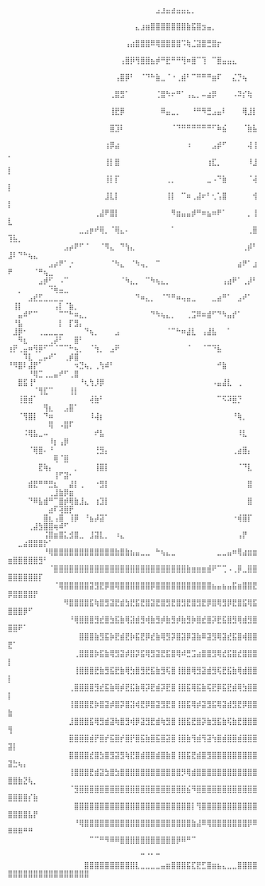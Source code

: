 ⠀⠀⠀⠀⠀⠀⠀⠀⠀⠀⠀⠀⠀⠀⠀⠀⠀⠀⠀⠀⠀⠀⠀⠀⠀⠀⠀⠀⠀⣠⣰⣤⣴⣤⣤⣄⡀⠀⠀⠀⠀⠀⠀⠀⠀⠀⠀⠀⠀⠀⠀⠀⠀⠀⠀⠀⠀⠀⠀⠀⠀⠀⠀⠀
⠀⠀⠀⠀⠀⠀⠀⠀⠀⠀⠀⠀⠀⠀⠀⠀⠀⠀⠀⠀⠀⠀⠀⠀⠀⣄⣰⣶⣿⣿⣿⣿⣿⣿⣿⣷⣯⣿⣲⣤⡀⠀⠀⠀⠀⠀⠀⠀⠀⠀⠀⠀⠀⠀⠀⠀⠀⠀⠀⠀⠀⠀⠀⠀
⠀⠀⠀⠀⠀⠀⠀⠀⠀⠀⠀⠀⠀⠀⠀⠀⠀⠀⠀⠀⠀⠀⠀⢠⣴⣿⣿⣿⠿⢿⣿⣿⣿⣿⠩⢷⣈⣽⣿⣛⣿⡖⠀⠀⠀⠀⠀⠀⠀⠀⠀⠀⠀⠀⠀⠀⠀⠀⠀⠀⠀⠀⠀⠀
⠀⠀⠀⠀⠀⠀⠀⠀⠀⠀⠀⠀⠀⠀⠀⠀⠀⠀⠀⠀⠀⠀⢠⣿⡿⢻⣿⣿⣦⡾⠛⣟⠛⠛⢻⠶⣿⠉⢹⠀⠉⣿⣤⣤⣄⠀⠀⠀⠀⠀⠀⠀⠀⠀⠀⠀⠀⠀⠀⠀⠀⠀⠀⠀
⠀⠀⠀⠀⠀⠀⠀⠀⠀⠀⠀⠀⠀⠀⠀⠀⠀⠀⠀⠀⠀⢠⣿⡿⠃⠀⠈⠙⠓⣷⣀⠈⠐⢀⣾⠃⠉⠛⠛⠛⣶⠏⠀⠀⣌⡙⢦⠀⠀⠀⠀⠀⠀⠀⠀⠀⠀⠀⠀⠀⠀⠀⠀⠀
⠀⠀⠀⠀⠀⠀⠀⠀⠀⠀⠀⠀⠀⠀⠀⠀⠀⠀⠀⠀⢀⣿⣻⠁⠀⠀⠀⠀⠀⢈⣿⠳⠖⠛⠁⢠⣄⡀⠤⣴⡿⠀⠀⠀⠠⠽⡎⢷⠀⠀⠀⠀⠀⠀⠀⠀⠀⠀⠀⠀⠀⠀⠀⠀
⠀⠀⠀⠀⠀⠀⠀⠀⠀⠀⠀⠀⠀⠀⠀⠀⠀⠀⠀⠀⢸⣟⡿⠀⠀⠀⠀⠀⠀⠀⠿⣤⣀⡀⠀⠀⠘⠛⠻⣛⣠⣤⠇⠀⠀⠀⢿⣸⡇⠀⠀⠀⠀⠀⠀⠀⠀⠀⠀⠀⠀⠀⠀⠀
⠀⠀⠀⠀⠀⠀⠀⠀⠀⠀⠀⠀⠀⠀⠀⠀⠀⠀⠀⠀⣿⣹⠇⠀⠀⠀⠀⠀⠀⠀⠀⠀⠈⠙⠛⠛⠛⠛⠛⠛⠋⠷⣮⠀⠀⠀⠈⣷⣧⠀⠀⠀⠀⠀⠀⠀⠀⠀⠀⠀⠀⠀⠀⠀
⠀⠀⠀⠀⠀⠀⠀⠀⠀⠀⠀⠀⠀⠀⠀⠀⠀⠀⠀⢰⡿⣴⠀⠀⠀⠀⠀⠀⠀⠀⠀⠀⠀⠀⠀⠰⠀⠀⠀⠀⣠⡾⠋⠀⠀⠀⠀⢼⢸⡀⠀⠀⠀⠀⠀⠀⠀⠀⠀⠀⠀⠀⠀⠀
⠀⠀⠀⠀⠀⠀⠀⠀⠀⠀⠀⠀⠀⠀⠀⠀⠀⠀⠀⢸⡇⣿⠀⠀⠀⠀⠀⠀⠀⠀⠀⠀⠀⠀⠀⠀⠀⠀⠀⢰⣏⡀⠀⠀⠀⠀⠀⠸⣸⡇⠀⠀⠀⠀⠀⠀⠀⠀⠀⠀⠀⠀⠀⠀
⠀⠀⠀⠀⠀⠀⠀⠀⠀⠀⠀⠀⠀⠀⠀⠀⠀⠀⠀⢸⡇⡏⠀⠀⠀⠀⠀⠀⠀⠀⠀⢀⡀⠀⠀⠀⠀⠀⠀⣀⠠⠙⣷⠀⠀⠀⠀⠈⢼⡇⠀⠀⠀⠀⠀⠀⠀⠀⠀⠀⠀⠀⠀⠀
⠀⠀⠀⠀⠀⠀⠀⠀⠀⠀⠀⠀⠀⠀⠀⠀⠀⠀⠀⣸⣇⡇⠀⠀⠀⠀⠀⠀⠀⠀⠀⢸⡇⠀⠉⠶⢀⣼⠖⠃⢂⢡⣿⠀⠀⠀⠀⠀⢺⡇⠀⠀⠀⠀⠀⠀⠀⠀⠀⠀⠀⠀⠀⠀
⠀⠀⠀⠀⠀⠀⠀⠀⠀⠀⠀⠀⠀⠀⠀⠀⠀⢀⣼⠟⣿⡇⠀⠀⠀⠀⠀⠀⠀⠀⠀⠀⠻⣶⣤⣤⡾⠛⠶⣦⠶⠟⠁⠀⠀⠀⠀⡀⢸⣇⠀⠀⠀⠀⠀⠀⠀⠀⠀⠀⠀⠀⠀⠀
⠀⠀⠀⠀⠀⠀⠀⠀⠀⠀⠀⠀⠀⠀⣀⣠⡶⠞⢿⡀⠈⢿⣄⠄⠀⠀⠀⠀⠀⠀⠀⠀⠁⠀⠀⠀⠀⠀⠀⠀⠀⠀⠀⠀⠀⠀⠀⢀⣿⢹⣧⡀⠀⠀⠀⠀⠀⠀⠀⠀⠀⠀⠀⠀
⠀⠀⠀⠀⠀⠀⠀⠀⠀⠀⠀⣠⡴⠟⠋⠈⠀⠀⠈⠻⣄⠀⠙⢳⣄⠀⠀⠀⠀⠀⠀⠀⠀⠀⠀⠀⠀⠀⠀⠀⠀⠀⠀⠀⠀⠀⢀⡾⠃⣸⠇⠙⠓⢦⣄⠀⠀⠀⠀⠀⠀⠀⠀⠀
⠀⠀⠀⠀⠀⠀⠀⠀⣠⡴⠟⠁⡐⠀⠀⠀⠀⠀⠀⠀⠈⠳⣄⠀⠈⠳⢤⡀⠀⠉⠀⠀⠀⠀⠀⠀⠀⠀⠀⠀⠀⠀⠀⠀⠀⣴⠟⠁⣰⠟⠀⠀⠀⠀⠈⠛⢦⣀⠀⠀⠀⠀⠀⠀
⠀⠀⠀⠀⠀⠀⣠⡾⠋⠀⠠⠉⠀⠀⠀⠀⠀⠀⠀⠀⠀⠀⠈⠳⣄⡀⠀⠉⠳⢦⣄⡀⠀⠀⠀⠀⠀⠀⠀⠀⠀⠀⢠⣴⠟⠁⢀⡼⠃⠀⠀⡀⠀⠀⠀⠀⠀⠙⢷⣤⣀⠀⠀⠀
⠀⠀⠀⠀⣠⣞⣋⣀⣀⣀⣀⠀⠀⠀⠀⠀⠀⠀⠀⠀⠀⠀⠀⠀⠀⠙⠶⣄⡀⠀⠈⠙⠛⠶⢤⣤⣀⠀⠀⠀⣀⣴⠛⠁⠀⣠⠞⠁⠀⠀⢸⡇⠀⠀⠀⠀⠀⠀⢠⡇⠈⣷⡀⠀
⠀⠀⣤⠾⠋⠉⠀⠀⠀⠀⠉⠉⠓⠶⣄⡀⠀⠀⠀⠀⠀⠀⠀⠀⠀⠀⠀⠀⠙⠳⢦⣄⡀⠀⠀⢀⣩⠿⠶⣾⠋⠙⠳⣤⡞⠁⠀⠀⠀⠀⠘⣧⠀⠀⠀⠀⠀⠀⠀⡇⠀⡏⣻⡄
⠀⣸⡿⠂⠀⠀⢀⣀⣀⣀⣀⠀⠀⠀⠀⠙⢦⡀⠀⠀⠀⣠⠀⠀⠀⠀⠀⠀⠀⠀⠀⠈⠉⠓⠶⣼⣇⠀⢠⣼⣧⠀⠀⠁⠀⠀⠀⠀⠀⠀⠀⠻⣆⠀⠀⠀⠀⢀⡼⠃⠀⠀⣿⠃
⢰⡟⢀⣤⠶⢻⡿⠋⠉⠈⠉⠉⠓⢦⡀⠀⠈⢳⡀⠀⣠⠟⠀⠀⠀⠀⠀⠀⠀⠀⠀⠀⠀⠀⠀⠈⠀⠀⠈⠉⠙⣧⠀⠀⠀⠀⠀⠀⠀⠀⠀⠀⠹⣇⠀⣀⡤⠞⠁⠀⢀⡾⣿⠀
⠘⠻⣿⠇⣼⡟⠁⠀⠀⠀⠀⠀⠀⠲⣙⢦⡀⢀⢳⠾⠃⠀⠀⠀⠀⠀⠀⠀⠀⠀⠀⠀⠀⠀⠀⠀⠀⠀⠀⠀⠀⠚⣷⠀⠀⠀⠀⠀⠀⠀⠀⠀⠀⠘⢿⣉⢀⣀⣤⠞⠋⢀⣿⠀
⠀⠀⣿⣯⢸⠃⠀⠀⠀⠀⠀⠀⠀⠀⠘⢆⢳⡸⡿⠀⠀⠀⠀⠀⠀⠀⠀⠀⠀⠀⠀⠀⠀⠀⠀⠀⠀⠀⠀⠀⠠⣤⣼⣇⠀⢀⠀⠀⠀⠀⠀⠀⠀⠀⠈⢻⣏⠉⠀⠀⠀⢸⡇⠀
⠀⠀⢸⣿⣾⠁⠀⠀⠀⠀⠀⠀⠀⠀⠀⠀⢼⣷⠃⠀⠀⠀⠀⠀⠀⠀⠀⠀⠀⠀⠀⠀⠀⠀⠀⠀⠀⠀⠀⠀⠀⠉⠫⠽⣿⡙⠀⠀⠀⠀⠀⠀⠀⠀⠀⠀⢻⣆⠀⠀⣠⣿⠁⠀
⠀⠀⠈⢻⣿⡇⠀⠙⠶⠀⠀⠀⠀⠀⠀⠀⠸⢼⡆⠀⠀⠀⠀⠀⠀⠀⠀⠀⠀⠀⠀⠀⠀⠀⠀⠀⠀⠀⠀⠀⠀⠀⠀⠀⠘⢷⡀⠀⠀⠀⠀⠀⠀⠀⠀⠀⠀⢿⠀⠠⣿⠏⠀⠀
⠀⠀⠀⠨⢿⣧⣀⠤⠀⠀⠀⠀⠀⠀⠀⠀⠀⠞⣧⠀⠀⠀⠀⠀⠀⠀⠀⠀⠀⠀⠀⠀⠀⠀⠀⠀⠀⠀⠀⠀⠀⠀⠀⠀⠀⠸⣇⠀⠀⠀⠀⠀⠀⠀⠀⠀⠀⠸⡆⢠⡿⠀⠀⠀
⠀⠀⠀⠀⠈⢿⣿⠄⠘⠀⠀⠀⠀⠀⠀⠀⠀⢘⣻⡄⠀⠀⠀⠀⠀⠀⠀⠀⠀⠀⠀⠀⠀⠀⠀⠀⠀⠀⠀⠀⠀⠀⠀⠀⢀⣴⣿⡄⠀⠀⠀⠀⠀⠀⠀⠀⠀⠀⢿⠈⣿⠀⠀⠀
⠀⠀⠀⠀⠀⠀⣟⢷⡄⠀⠀⠀⠀⡀⠀⠀⠀⢸⣿⡇⠀⠀⠀⠀⠀⠀⠀⠀⠀⠀⠀⠀⠀⠀⠀⠀⠀⠀⠀⠀⠀⠀⠀⠀⠀⠈⠙⣇⠀⠀⠀⠀⠀⠀⠀⠀⠀⠀⢸⠋⣽⠂⠀⠀
⠀⠀⠀⠀⣾⣟⠛⠛⣛⣆⠀⠀⣼⡇⢀⠀⠀⠐⣻⡇⠀⠀⠀⠀⠀⠀⠀⠀⠀⠀⠀⠀⠀⠀⠀⠀⠀⠀⠀⠀⠀⠀⠀⠀⠀⠀⠀⣿⠀⠀⠀⠀⠀⠀⠀⠀⠀⢀⣸⣷⡿⣶⠀⠀
⠀⠀⠀⠀⠙⠿⣧⣾⠛⠉⣿⡾⢿⣷⣸⣄⠀⢰⣹⡇⠀⠀⠀⠀⠀⠀⠀⠀⠀⠀⠀⠀⠀⠀⠀⠀⠀⠀⠀⠀⠀⠀⠀⠀⠀⠀⠀⣿⠀⠀⠀⠀⠀⠀⠀⠀⠀⣴⠏⢽⣿⡟⠀⠀
⠀⠀⠀⠀⠀⠀⠀⣿⣆⢠⣿⠀⢸⡿⠀⠘⣦⡼⣽⠁⠀⠀⠀⠀⠀⠀⠀⠀⠀⠀⠀⠀⠀⠀⠀⠀⠀⠀⠀⠀⠀⠀⠀⠀⠐⢾⣿⡏⠀⠀⠀⠀⠀⢀⣼⣳⣿⣿⢶⠾⠋⠀⠀⠀
⠀⠀⠀⠀⠀⠀⠀⢨⣿⣶⣿⣅⣺⣿⣀⠀⣸⣽⣇⡀⠀⠰⣄⠀⠀⠀⠀⠀⠀⠀⠀⠀⠀⠀⠀⠀⠀⠀⠀⠀⠀⠀⠀⠀⠀⢠⡟⠀⠀⠀⠀⣀⣴⣿⣿⣿⡗⠁⠀⠀⠀⠀⠀⠀
⠀⠀⠀⠀⠀⠀⠀⠘⢿⣿⣿⣿⣿⣿⣿⣿⣿⣿⣿⣿⣿⣷⣿⣷⣦⣤⣀⣀⠀⠓⢦⣄⣀⠀⠀⠀⠀⠀⠀⠀⠀⣀⣀⣤⠶⢿⣴⣶⣶⣶⣿⣿⣿⣿⣿⣻⠃⠀⠀⠀⠀⠀⠀⠀
⠀⠀⠀⠀⠀⠀⠀⠀⠈⣿⣿⣿⣿⣿⣿⣿⣿⣿⣿⣿⣿⣿⣿⣿⣿⣿⣿⣿⣿⣿⣿⣿⣿⣿⣿⣷⣶⣶⣶⣾⠟⠉⢉⠠⢀⡿⣀⣿⣿⣿⣿⣿⣿⣿⣿⡏⠀⠀⠀⠀⠀⠀⠀⠀
⠀⠀⠀⠀⠀⠀⠀⠀⠀⠈⢿⣿⣿⣿⣿⣿⣽⣻⣟⡿⣿⢿⣿⣿⣿⣿⣿⣿⡿⣿⣿⣿⣿⣿⣿⣿⣿⣿⣿⣿⣦⣤⣦⣤⣯⣶⣿⣿⣟⡿⣿⣿⣿⣿⡟⠀⠀⠀⠀⠀⠀⠀⠀⠀
⠀⠀⠀⠀⠀⠀⠀⠀⠀⠀⠀⠻⣿⣿⣿⣿⣯⢷⣿⣻⣽⣟⣾⣳⣟⣯⣟⣿⣽⣟⣿⣻⣟⣿⣻⣟⣿⣻⣟⡿⣿⢿⣻⡿⣟⣿⣯⢿⣯⣿⣿⣿⡿⠋⠀⠀⠀⠀⠀⠀⠀⠀⠀⠀
⠀⠀⠀⠀⠀⠀⠀⠀⠀⠀⠀⠀⠘⢿⣿⣿⣿⣻⣞⣿⣳⣯⣷⢿⣽⣾⣻⢾⣷⣻⡾⣷⣻⡾⣷⣻⡷⣿⣞⣿⡽⣟⣯⣿⣻⢿⣾⣻⣿⣿⣿⠟⠁⠀⠀⠀⠀⠀⠀⠀⠀⠀⠀⠀
⠀⠀⠀⠀⠀⠀⠀⠀⠀⠀⠀⠀⠀⠀⣿⣿⣿⣷⣻⣯⡷⣟⣾⣟⡷⣯⣟⡿⣞⣷⢿⣻⡽⣿⣽⡿⣽⣷⠿⣽⣻⢿⣽⣞⣯⣿⢾⣿⣿⣟⠁⠀⠀⠀⠀⠀⠀⠀⠀⠀⠀⠀⠀⠀
⠀⠀⠀⠀⠀⠀⠀⠀⠀⠀⠀⠀⠀⢀⣿⣿⣿⡷⣯⣷⢿⣻⣽⡾⣿⡽⣯⢿⣻⣽⣟⣯⣿⢿⠾⣛⣩⣴⣿⣿⣻⢿⣞⣯⣿⣞⣿⣿⣿⡇⠀⠀⠀⠀⠀⠀⠀⠀⠀⠀⠀⠀⠀⠀
⠀⠀⠀⠀⠀⠀⠀⠀⠀⠀⠀⠀⠀⢸⣿⣿⣿⣟⣷⣻⣯⣟⣷⢿⣳⣿⣻⣟⣯⣷⣻⢯⣿⢸⣿⣿⢿⣻⣽⣾⣻⢯⣟⣯⣷⢿⣾⣿⣿⡇⠀⠀⠀⠀⠀⠀⠀⠀⠀⠀⠀⠀⠀⠀
⠀⠀⠀⠀⠀⠀⠀⠀⠀⠀⠀⠀⢀⣿⣿⣿⣿⣻⣞⣯⣷⢿⡾⣟⣯⣷⢿⡽⣟⣾⡽⣟⣿⢸⣿⣯⢿⣯⣷⢯⣟⡿⣯⣟⣾⢿⣳⣿⣿⡇⠀⠀⠀⠀⠀⠀⠀⠀⠀⠀⠀⠀⠀⠀
⠀⠀⠀⠀⠀⠀⠀⠀⠀⠀⠀⠀⢸⣿⣿⣿⣟⡷⣿⣽⡾⣿⡽⣿⣽⢾⣟⡿⣿⣽⣻⣟⣿⢸⣿⣯⢿⡾⣽⣻⣯⢿⣽⣾⣻⣟⡿⣿⣿⣷⠀⠀⠀⠀⠀⠀⠀⠀⠀⠀⠀⠀⠀⠀
⠀⠀⠀⠀⠀⠀⠀⠀⠀⠀⠀⠀⣸⣿⣿⣿⣯⢿⣻⣾⣽⢷⣿⣻⢾⡿⣽⣻⣟⣾⢷⣻⣿⢸⣿⣯⣟⣿⡽⣷⣻⣯⣷⢯⣷⣟⣿⣿⣿⢻⠀⠀⠀⠀⠀⠀⠀⠀⠀⠀⠀⠀⠀⠀
⠀⠀⠀⠀⠀⠀⠀⠀⠀⠀⠀⠀⣿⣿⣿⣿⣾⡟⣿⡞⣯⣿⡞⣿⡟⣿⣯⣷⣿⣯⣿⣽⣿⢸⣿⣷⢻⣾⢻⣽⢳⣿⣾⣿⣿⣾⣿⣿⣿⣽⡇⠀⠀⠀⠀⠀⠀⠀⠀⠀⠀⠀⠀⠀
⠀⠀⠀⠀⠀⠀⠀⠀⠀⠀⠀⠀⣿⣿⣿⣿⣞⣿⣳⣿⣻⣽⣻⢷⣟⣿⣾⣿⣿⣾⣿⣷⣿⢸⣿⣯⣟⣾⣿⣻⣿⣿⣿⣿⣿⣿⣿⣿⣿⣽⣓⢦⡄⠀⠀⠀⠀⠀⠀⠀⠀⠀⠀⠀
⠀⠀⠀⠀⠀⠀⠀⠀⠀⠀⠀⠀⢸⣿⣿⣿⣟⣾⣽⣳⣿⣳⣿⣿⣿⣿⣿⣿⣿⣿⣿⣿⣿⣿⡻⢿⣾⣿⣿⣿⣿⣿⣿⣿⣿⣿⣿⣿⣿⣿⣿⣷⣝⢧⡀⠀⠀⠀⠀⠀⠀⠀⠀⠀
⠀⠀⠀⠀⠀⠀⠀⠀⠀⠀⠀⠀⠈⣻⣿⣿⣿⣿⣿⣿⣿⣿⣿⣿⣿⣿⣿⣿⣿⣿⣿⣿⣿⣿⣿⣮⠻⣿⣿⣿⣿⣿⣿⣿⣿⣿⣿⣿⣿⣿⣿⣿⣿⡎⣷⠀⠀⠀⠀⠀⠀⠀⠀⠀
⠀⠀⠀⠀⠀⠀⠀⠀⠀⠀⠀⠀⠀⣿⣿⣿⣿⣿⣿⣿⣿⣿⣿⣿⣿⣿⣿⣿⣿⣿⣿⣿⣿⣿⣿⣿⡇⢻⣿⣿⣿⣿⣿⣿⣿⣿⣿⣿⣿⣿⣿⣿⣿⣧⡟⠀⠀⠀⠀⠀⠀⠀⠀⠀
⠀⠀⠀⠀⠀⠀⠀⠀⠀⠀⠀⠀⠀⠘⢿⣿⣿⣿⣿⣿⣿⣿⣿⣿⣿⣿⣿⣿⣿⣿⣿⣿⣿⣿⣿⣿⣷⣼⠿⢿⣿⣿⣿⣿⣿⣿⣿⡿⠿⠿⠿⠿⠛⠛⠀⠀⠀⠀⠀⠀⠀⠀⠀⠀
⠀⠀⠀⠀⠀⠀⠀⠀⠀⠀⠀⠀⠀⠀⠀⠀⠉⠉⠛⠻⠿⠿⣿⣿⣿⣿⣿⣿⣿⣿⣿⣿⣿⡿⠿⠛⠉⠀⠀⠀⠀⠀⠀⠀⠀⠀⠀⠀⠀⠀⠀⠀⠀⠀⠀⠀⠀⠀⠀⠀⠀⠀⠀⠀
⠀⠀⠀⠀⠀⠀⠀⠀⠀⠀⠀⠀⠀⠀⠀⠀⠀⠀⠀⠀⠀⠀⠀⠀⠀⠀⠉⠈⠁⠉⠀⠀⠀⠀⠀⠀⠀⠀⠀⠀⠀⠀⠀⠀⠀⠀⠀⠀⠀⠀⠀⠀⠀⠀⠀⠀⠀⠀⠀⠀⠀⠀⠀⠀⣿⣿⣿⣿⣿⣿⣿⣿⣿⣿⣇⣀⣀⣀⣀⣤⣶⣿⣿⣿⣯⣏⣟⣋⣿⣶⣦⣄⣀⣀⣿⣿⣿⣿⣿⣿⣿⣿⣿⣿⣿⣿⣿⣿⣿⣿⣿⣿⣿⣿
